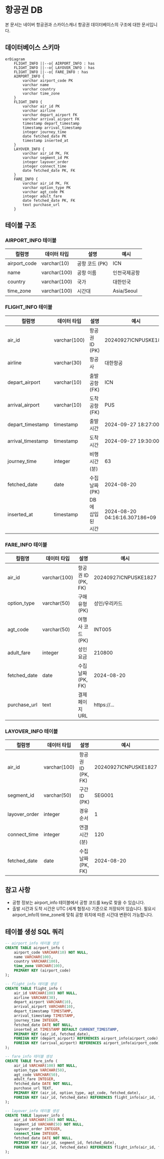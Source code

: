 # 항공권 DB

본 문서는 네이버 항공권과 스카이스캐너 항공권 데이터베이스의 구조에 대한 문서입니다.

## 데이터베이스 스키마

```mermaid
erDiagram
    FLIGHT_INFO ||--o{ AIRPORT_INFO : has
    FLIGHT_INFO ||--o{ LAYOVER_INFO : has
    FLIGHT_INFO ||--o{ FARE_INFO : has
    AIRPORT_INFO {
        varchar airport_code PK
        varchar name
        varchar country
        varchar time_zone
    }
    FLIGHT_INFO {
        varchar air_id PK
        varchar airline
        varchar depart_airport FK
        varchar arrival_airport FK
        timestamp depart_timestamp 
        timestamp arrival_timestamp 
        integer journey_time
        date fetched_date PK
        timestamp inserted_at
    }
    LAYOVER_INFO {
        varchar air_id PK, FK
        varchar segment_id PK
        integer layover_order
        integer connect_time
        date fetched_date PK, FK
    }
    FARE_INFO {
        varchar air_id PK, FK
        varchar option_type PK
        varchar agt_code PK
        integer adult_fare
        date fetched_date PK, FK
        text purchase_url
    }
```

## 테이블 구조

### AIRPORT_INFO 테이블

| 컬럼명 | 데이터 타입 | 설명 | 예시 |
|--------|------------|------|------|
| airport_code | varchar(10) | 공항 코드 (PK) | ICN |
| name | varchar(100) | 공항 이름 | 인천국제공항 |
| country | varchar(100) | 국가 | 대한민국 |
| time_zone | varchar(100) | 시간대 | Asia/Seoul |

### FLIGHT_INFO 테이블

| 컬럼명 | 데이터 타입 | 설명 | 예시 |
|--------|------------|------|------|
| air_id | varchar(100) | 항공권 ID (PK) | 20240927ICNPUSKE1827 |
| airline | varchar(30) | 항공사 | 대한항공 |
| depart_airport | varchar(10) | 출발 공항 (FK) | ICN |
| arrival_airport | varchar(10) | 도착 공항 (FK) | PUS |
| depart_timestamp | timestamp | 출발 시간 | 2024-09-27 18:27:00 |
| arrival_timestamp | timestamp | 도착 시간 | 2024-09-27 19:30:00 |
| journey_time | integer | 비행 시간 (분) | 63 |
| fetched_date | date | 수집 날짜 (PK) | 2024-08-20 |
| inserted_at | timestamp | DB에 삽입된 시간 | 2024-08-20 04:16:16.307186+09 |

### FARE_INFO 테이블

| 컬럼명 | 데이터 타입 | 설명 | 예시 |
|--------|------------|------|------|
| air_id | varchar(100) | 항공권 ID (PK, FK) | 20240927ICNPUSKE1827 |
| option_type | varchar(50) | 구매 유형 (PK) | 성인/우리카드 |
| agt_code | varchar(50) | 여행사 코드 (PK) | INT005 |
| adult_fare | integer | 성인 요금 | 210800 |
| fetched_date | date | 수집 날짜 (PK, FK) | 2024-08-20 |
| purchase_url | text | 결제 페이지 URL | https://... |

### LAYOVER_INFO 테이블

| 컬럼명 | 데이터 타입 | 설명 | 예시 |
|--------|------------|------|------|
| air_id | varchar(100) | 항공권 ID (PK, FK) | 20240927ICNPUSKE1827 |
| segment_id | varchar(50) | 구간 ID (PK) | SEG001 |
| layover_order | integer | 경유 순서 | 1 |
| connect_time | integer | 연결 시간 (분) | 120 |
| fetched_date | date | 수집 날짜 (PK, FK) | 2024-08-20 |

## 참고 사항
- 공항 정보는 airport_info 테이블에서 공항 코드를 key로 찾을 수 있습니다.
- 출발 시간과 도착 시간은 UTC (세계 협정시) 기준으로 저장되어 있습니다. 필요시 airport_info의 time_zone에 맞춰 공항 위치에 따른 시간대 변환이 가능합니다.

## 테이블 생성 SQL 쿼리

```sql
-- airport_info 테이블 생성
CREATE TABLE airport_info (
    airport_code VARCHAR(10) NOT NULL,
    name VARCHAR(100),
    country VARCHAR(100),
    time_zone VARCHAR(100),
    PRIMARY KEY (airport_code)
);

-- flight_info 테이블 생성
CREATE TABLE flight_info (
    air_id VARCHAR(100) NOT NULL,
    airline VARCHAR(30),
    depart_airport VARCHAR(10),
    arrival_airport VARCHAR(10),
    depart_timestamp TIMESTAMP,
    arrival_timestamp TIMESTAMP,
    journey_time INTEGER,
    fetched_date DATE NOT NULL,
    inserted_at TIMESTAMP DEFAULT CURRENT_TIMESTAMP,
    PRIMARY KEY (air_id, fetched_date),
    FOREIGN KEY (depart_airport) REFERENCES airport_info(airport_code),
    FOREIGN KEY (arrival_airport) REFERENCES airport_info(airport_code)
);

-- fare_info 테이블 생성
CREATE TABLE fare_info (
    air_id VARCHAR(100) NOT NULL,
    option_type VARCHAR(50),
    agt_code VARCHAR(50),
    adult_fare INTEGER,
    fetched_date DATE NOT NULL,
    purchase_url TEXT,
    PRIMARY KEY (air_id, option_type, agt_code, fetched_date),
    FOREIGN KEY (air_id, fetched_date) REFERENCES flight_info(air_id, fetched_date)
);

-- layover_info 테이블 생성
CREATE TABLE layover_info (
    air_id VARCHAR(100) NOT NULL,
    segment_id VARCHAR(50) NOT NULL,
    layover_order INTEGER,
    connect_time INTEGER,
    fetched_date DATE NOT NULL,
    PRIMARY KEY (air_id, segment_id, fetched_date),
    FOREIGN KEY (air_id, fetched_date) REFERENCES flight_info(air_id, fetched_date)
);
```